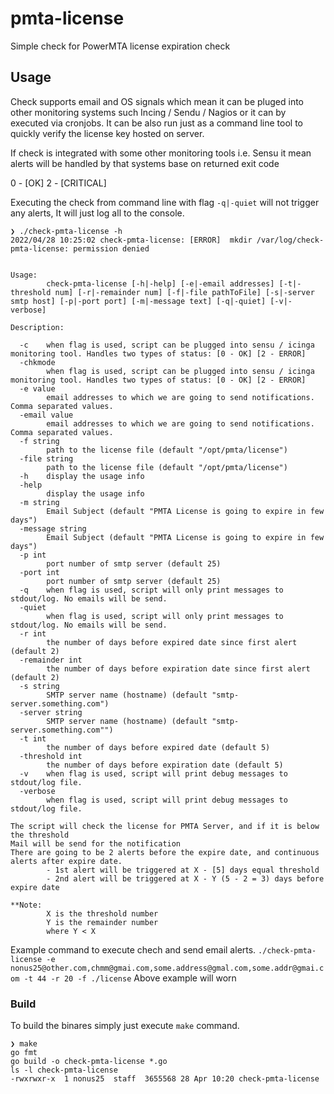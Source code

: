 
# pmta-license
Simple check for PowerMTA license expiration check

## Usage

Check supports email and OS signals which mean it can be pluged into other monitoring systems such Incing / Sendu / Nagios or it can by executed via cronjobs. 
It can be also run just as a command line tool to quickly verify the license key hosted on server.

If check is integrated with some other monitoring tools i.e. Sensu it mean alerts will be handled by that systems base on returned exit code

0 - [OK]
2 - [CRITICAL]

Executing the check from command line with flag `-q|-quiet` will not trigger any alerts, It will just log all to the console. 

```shell
❯ ./check-pmta-license -h
2022/04/28 10:25:02 check-pmta-license: [ERROR]  mkdir /var/log/check-pmta-license: permission denied


Usage: 
        check-pmta-license [-h|-help] [-e|-email addresses] [-t|-threshold num] [-r|-remainder num] [-f|-file pathToFile] [-s|-server smtp host] [-p|-port port] [-m|-message text] [-q|-quiet] [-v|-verbose]

Description:

  -c    when flag is used, script can be plugged into sensu / icinga monitoring tool. Handles two types of status: [0 - OK] [2 - ERROR]
  -chkmode
        when flag is used, script can be plugged into sensu / icinga monitoring tool. Handles two types of status: [0 - OK] [2 - ERROR]
  -e value
        email addresses to which we are going to send notifications. Comma separated values.
  -email value
        email addresses to which we are going to send notifications. Comma separated values.
  -f string
        path to the license file (default "/opt/pmta/license")
  -file string
        path to the license file (default "/opt/pmta/license")
  -h    display the usage info
  -help
        display the usage info
  -m string
        Email Subject (default "PMTA License is going to expire in few days")
  -message string
        Email Subject (default "PMTA License is going to expire in few days")
  -p int
        port number of smtp server (default 25)
  -port int
        port number of smtp server (default 25)
  -q    when flag is used, script will only print messages to stdout/log. No emails will be send.
  -quiet
        when flag is used, script will only print messages to stdout/log. No emails will be send.
  -r int
        the number of days before expired date since first alert (default 2)
  -remainder int
        the number of days before expiration date since first alert (default 2)
  -s string
        SMTP server name (hostname) (default "smtp-server.something.com")
  -server string
        SMTP server name (hostname) (default "smtp-server.something.com"")
  -t int
        the number of days before expired date (default 5)
  -threshold int
        the number of days before expiration date (default 5)
  -v    when flag is used, script will print debug messages to stdout/log file.
  -verbose
        when flag is used, script will print debug messages to stdout/log file.

The script will check the license for PMTA Server, and if it is below the threshold
Mail will be send for the notification
There are going to be 2 alerts before the expire date, and continuous alerts after expire date.
        - 1st alert will be triggered at X - [5] days equal threshold
        - 2nd alert will be triggered at X - Y (5 - 2 = 3) days before expire date

**Note: 
        X is the threshold number
        Y is the remainder number
        where Y < X
```

Example command to execute chech and send email alerts.
`./check-pmta-license -e nonus25@other.com,chmm@gmai.com,some.address@gmal.com,some.addr@gmai.com -t 44 -r 20 -f ./license`
Above example will worn 



### Build

To build the binares simply just execute `make` command.

```shell
❯ make
go fmt
go build -o check-pmta-license *.go
ls -l check-pmta-license
-rwxrwxr-x  1 nonus25  staff  3655568 28 Apr 10:20 check-pmta-license
```
